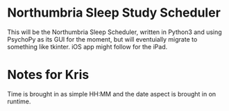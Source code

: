 # Northumbria Sleep Study Scheduler

This will be the Northumbria Sleep Scheduler, written in Python3 and using PsychoPy as its GUI for the moment, but will eventuially migrate to something like tkinter. iOS app might follow for the iPad.

# Notes for Kris 
Time is brought in as simple HH:MM and the date aspect is brought in on runtime.